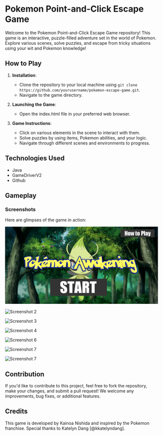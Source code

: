 # Pokemon Point-and-Click Escape Game

Welcome to the Pokemon Point-and-Click Escape Game repository! This game is an interactive, puzzle-filled adventure set in the world of Pokemon. Explore various scenes, solve puzzles, and escape from tricky situations using your wit and Pokemon knowledge!


## How to Play

1. **Installation**:
    - Clone the repository to your local machine using `git clone https://github.com/yourusername/pokemon-escape-game.git`.
    - Navigate to the game directory.

2. **Launching the Game**:
    - Open the index.html file in your preferred web browser.

3. **Game Instructions**:
    - Click on various elements in the scene to interact with them.
    - Solve puzzles by using items, Pokemon abilities, and your logic.
    - Navigate through different scenes and environments to progress.

## Technologies Used

- Java
- GameDriverV2
- Github

## Gameplay

### Screenshots
Here are glimpses of the game in action:

![Screenshot 1](gameplay-images/start.png)

![Screenshot 2](gameplay-images/2)

![Screenshot 3](gameplay-images/3)

![Screenshot 4](gameplay-images/4)

![Screenshot 6](gameplay-images/5)

![Screenshot 7](gameplay-images/6)

![Screenshot 7](gameplay-images/7)


## Contribution

If you'd like to contribute to this project, feel free to fork the repository, make your changes, and submit a pull request! We welcome any improvements, bug fixes, or additional features.

## Credits

This game is developed by Kainoa Nishida and inspired by the Pokemon franchise. Special thanks to Katelyn Dang [@kkatelyndang].

